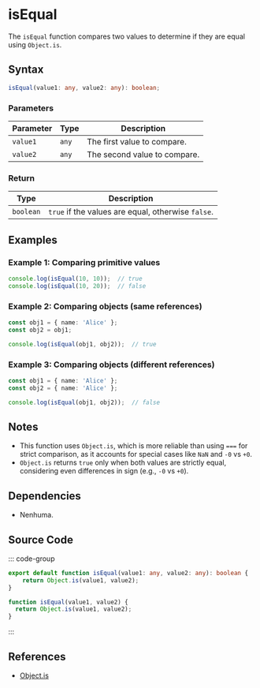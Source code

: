 # isEqual
The `isEqual` function compares two values to determine if they are equal using `Object.is`.

## Syntax

```typescript
isEqual(value1: any, value2: any): boolean;
```

### Parameters

| Parameter  | Type     | Description                                                        |
|------------|----------|--------------------------------------------------------------------|
| `value1`   | `any`    | The first value to compare.                                        |
| `value2`   | `any`    | The second value to compare.                                       |

### Return

| Type     | Description                                                        |
|----------|--------------------------------------------------------------------|
| `boolean`| `true` if the values are equal, otherwise `false`.                 |

## Examples

### Example 1: Comparing primitive values
```typescript
console.log(isEqual(10, 10));  // true
console.log(isEqual(10, 20));  // false
```

### Example 2: Comparing objects (same references)
```typescript
const obj1 = { name: 'Alice' };
const obj2 = obj1;

console.log(isEqual(obj1, obj2));  // true
```

### Example 3: Comparing objects (different references)
```typescript
const obj1 = { name: 'Alice' };
const obj2 = { name: 'Alice' };

console.log(isEqual(obj1, obj2));  // false
```

## Notes
- This function uses `Object.is`, which is more reliable than using `===` for strict comparison, as it accounts for special cases like `NaN` and `-0` vs `+0`.
- `Object.is` returns `true` only when both values are strictly equal, considering even differences in sign (e.g., `-0` vs `+0`).

## Dependencies
- Nenhuma.

## Source Code
::: code-group

```typescript
export default function isEqual(value1: any, value2: any): boolean {
	return Object.is(value1, value2);
}
```

```javascript
function isEqual(value1, value2) {
  return Object.is(value1, value2);
}
```
:::

## References
- [Object.is](https://developer.mozilla.org/en-US/docs/Web/JavaScript/Reference/Global_Objects/Object/is)